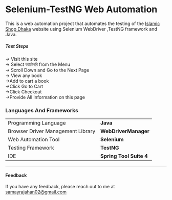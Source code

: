 # Selenium-TestNG Web Automation

This is a web automation project that automates the testing of the <a href="https://islamicshopdk.com">Islamic Shop Dhaka</a> website using Selenium WebDriver ,TestNG framework and Java.
<!-- The project uses Allure report to generate detailed and interactive reports of the test results. -->

<h5>Test Steps</h5>
-> Visit this site<br>
-> Select  ক্যাটেগরি from the Menu <br>
-> Scroll Down and Go to the Next Page<br>
-> View any book<br>
->Add to cart a book<br>
->Click Go to Cart<br>
->Click Checkout<br>
->Provide All Information on this page<br>

<h3>Languages And Frameworks</h3>
<table>
  <tr>
    <td>Programming Language</td>
    <td><b>Java</b></td>
   </tr>
    <tr>
    <td>Browser Driver Management Library</td>
    <td><b>WebDriverManager</b></td>
   </tr>
   <tr>
    <td>Web Automation Tool</td>
    <td><b>Selenium</b></td>
   </tr>
   <tr>
    <td>Testing Framework</td>
    <td><b>TestNG</b></td>
   </tr>
   <tr>
    <td>IDE</td>
    <td><b>Spring Tool Suite 4</b></td>
   </tr>
<!--    <tr>
    <td>Test Reporting Framework</td>
    <td><b>Allure</b></td>
   </tr> -->
</table>

---
#### Feedback
If you have any feedback, please reach out to me at samayrajahan02@gmail.com
